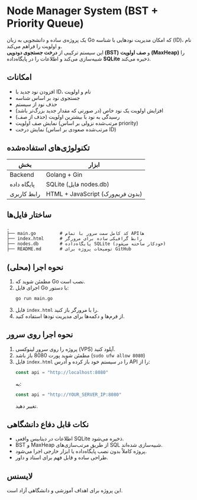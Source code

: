 # Node Manager System (BST + Priority Queue)

یک پروژه‌ی ساده و دانشجویی به زبان Go که امکان مدیریت نودهایی با شناسه (ID)، نام و اولویت را فراهم می‌کند.  
این سیستم ترکیبی از **درخت جستجوی دودویی (BST)** و **صف اولویت (MaxHeap)** را شبیه‌سازی می‌کند و اطلاعات را در پایگاه‌داده **SQLite** ذخیره می‌کند.

## امکانات

- افزودن نود جدید با ID، نام و اولویت
- جستجوی نود بر اساس شناسه
- حذف نود از سیستم
- افزایش اولویت یک نود خاص (در صورتی که مقدار جدید بزرگ‌تر باشد)
- رسیدگی به نود با بیشترین اولویت (حذف از صف)
- نمایش صف اولویت (مرتب‌شده نزولی بر اساس priority)
- نمایش درخت (مرتب‌شده صعودی بر اساس ID)

## تکنولوژی‌های استفاده‌شده

| بخش | ابزار |
|------|------|
| Backend | Golang + Gin |
| پایگاه داده | SQLite (فایل nodes.db) |
| رابط کاربری | HTML + JavaScript (بدون فریم‌ورک) |

## ساختار فایل‌ها

```
.
├── main.go         # کد کامل سمت سرور با تمام APIها
├── index.html      # رابط گرافیکی ساده برای مرورگر
├── nodes.db        # پایگاه‌داده SQLite (خودکار ساخته می‌شود)
├── README.md       # توضیحات پروژه برای GitHub
```

## نحوه اجرا (محلی)

1. مطمئن شوید که Go نصب است.
2. اجرای فایل Go با دستور:
   ```bash
   go run main.go
   ```
3. فایل `index.html` را با مرورگر باز کنید.
4. از فرم‌ها و دکمه‌ها برای مدیریت نودها استفاده کنید.

## نحوه اجرا روی سرور

1. پروژه را روی سرور لینوکسی (VPS) آپلود کنید.
2. مطمئن شوید پورت 8080 باز باشد (`sudo ufw allow 8080`)
3. فایل `index.html` را در سیستم خود باز کرده و آدرس API را از:
   ```js
   const api = "http://localhost:8080"
   ```
   به:
   ```js
   const api = "http://YOUR_SERVER_IP:8080"
   ```
   تغییر دهید.

## نکات قابل دفاع دانشگاهی

- اطلاعات در دیتابیس واقعی SQLite ذخیره می‌شود.
- BST و MaxHeap از طریق مرتب‌سازی‌های SQL شبیه‌سازی شده‌اند.
- پروژه کاملاً بدون نصب پایگاه‌داده یا ابزار خارجی اجرا می‌شود.
- طراحی ساده و قابل فهم برای استاد و داور.

## لایسنس

این پروژه برای اهداف آموزشی و دانشگاهی آزاد است.
